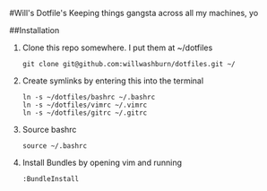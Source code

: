 #Will's Dotfile's
Keeping things gangsta across all my machines, yo

##Installation

1. Clone this repo somewhere. I put them at ~/dotfiles

    ```
    git clone git@github.com:willwashburn/dotfiles.git ~/
    ```

2. Create symlinks by entering this into the terminal
    
    ```
    ln -s ~/dotfiles/bashrc ~/.bashrc
    ln -s ~/dotfiles/vimrc ~/.vimrc
    ln -s ~/dotfiles/gitrc ~/.gitrc
    ```

3.  Source bashrc

    ```
    source ~/.bashrc
    ```

4. Install Bundles by opening vim and running

    ```
    :BundleInstall
    ```

